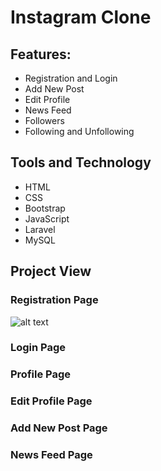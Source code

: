 # Instagram Clone

## Features:
   - Registration and Login
   - Add New Post
   - Edit Profile
   - News Feed
   - Followers
   - Following and Unfollowing
   
## Tools and Technology
  - HTML
  - CSS
  - Bootstrap
  - JavaScript
  - Laravel
  - MySQL
  
 ## Project View

 ### Registration Page
  ![alt text](https://github.com/forhadict/instagram/blob/main/git_assets/registration.PNG?raw=true)
 ### Login Page

 ### Profile Page

 ### Edit Profile Page

 ### Add New Post Page

 ### News Feed Page

